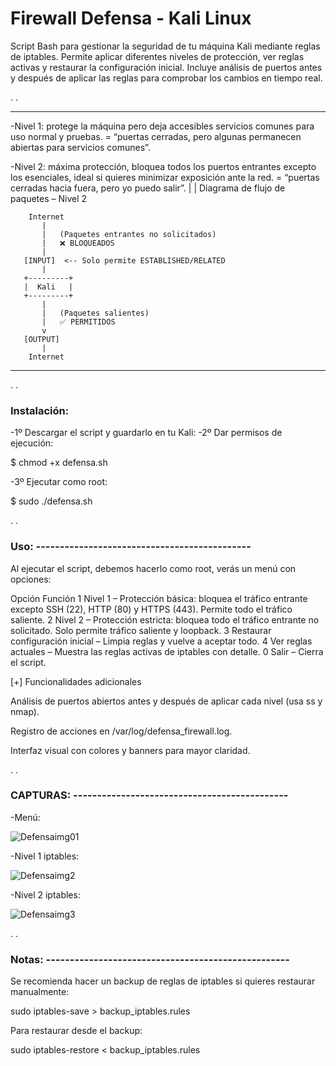 # Firewall Defensa - Kali Linux

Script Bash para gestionar la seguridad de tu máquina Kali mediante reglas de iptables. Permite aplicar diferentes niveles de protección, ver reglas activas y restaurar la configuración inicial. Incluye análisis de puertos antes y después de aplicar las reglas para comprobar los cambios en tiempo real.

.
.

-----------------------------------------------

-Nivel 1: protege la máquina pero deja accesibles servicios comunes para uso normal y pruebas.
= “puertas cerradas, pero algunas permanecen abiertas para servicios comunes”.


-Nivel 2: máxima protección, bloquea todos los puertos entrantes excepto los esenciales, ideal si quieres minimizar exposición ante la red.
= “puertas cerradas hacia fuera, pero yo puedo salir”.
|
|
Diagrama de flujo de paquetes – Nivel 2

        Internet
           |
           |   (Paquetes entrantes no solicitados)
           |   ❌ BLOQUEADOS
           |
       [INPUT]  <-- Solo permite ESTABLISHED/RELATED
           |
       +---------+
       |  Kali   |
       +---------+
           |
           |   (Paquetes salientes)
           |   ✅ PERMITIDOS
           v
       [OUTPUT]
           |
        Internet


------------------------------------------------------

.
.

### Instalación:

-1º Descargar el script y guardarlo en tu Kali:
-2º Dar permisos de ejecución:

$ chmod +x defensa.sh



-3º Ejecutar como root:

$ sudo ./defensa.sh

.
.

### Uso: ---------------------------------------------

Al ejecutar el script, debemos hacerlo como root, verás un menú con opciones:

Opción	Función
1	Nivel 1 – Protección básica: bloquea el tráfico entrante excepto SSH (22), HTTP (80) y HTTPS (443). Permite todo el tráfico saliente.
2	Nivel 2 – Protección estricta: bloquea todo el tráfico entrante no solicitado. Solo permite tráfico saliente y loopback.
3	Restaurar configuración inicial – Limpia reglas y vuelve a aceptar todo.
4	Ver reglas actuales – Muestra las reglas activas de iptables con detalle.
0	Salir – Cierra el script.

[+] Funcionalidades adicionales

Análisis de puertos abiertos antes y después de aplicar cada nivel (usa ss y nmap).

Registro de acciones en /var/log/defensa_firewall.log.

Interfaz visual con colores y banners para mayor claridad.

.
.

### CAPTURAS: ---------------------------------------------

-Menú:

![Defensaimg01](https://github.com/user-attachments/assets/6e8d5fab-0f80-475a-842e-77a62d48a72c)



-Nivel 1 iptables:

![Defensaimg2](https://github.com/user-attachments/assets/7ca8f315-c26d-487d-8ecf-8632a20394ea)


-Nivel 2 iptables:

![Defensaimg3](https://github.com/user-attachments/assets/927f85b6-d77c-4234-8686-79f5b497fbdf)

.
.

### Notas: ---------------------------------------------------

Se recomienda hacer un backup de reglas de iptables si quieres restaurar manualmente:

sudo iptables-save > backup_iptables.rules


Para restaurar desde el backup:

sudo iptables-restore < backup_iptables.rules



